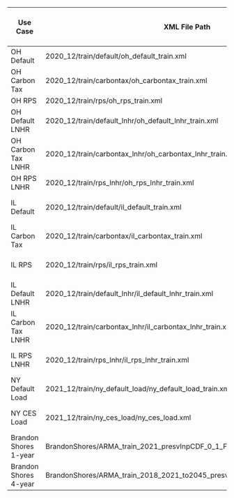 | Use Case              | XML File Path                                                                     | Location       | Variables              | \# Data Years | \# Years in Output | AR order | MA order | Fourier Periods                                                                       | Pivot Length | \# Clusters | Preserve Input CDF? |
| --------------------- | --------------------------------------------------------------------------------- | -------------- | ---------------------- | ------------- | ------------------ | -------- | -------- | ------------------------------------------------------------------------------------- | ------------ | ----------- | ------------------- |
| OH Default            | 2020\_12/train/default/oh\_default\_train.xml                                     | Ohio           | TOTALLOAD              | 8             | 36                 | 2        | 0        | 8760, 4380, 2920, 2190, 438, 24, 12, 6                                                | 168          | 20          | FALSE               |
| OH Carbon Tax         | 2020\_12/train/carbontax/oh\_carbontax\_train.xml                                 | Ohio           | TOTALLOAD              | 8             | 36                 | 1        | 1        | 8760, 2190, 12                                                                        | 168          | 9           | FALSE               |
| OH RPS                | 2020\_12/train/rps/oh\_rps\_train.xml                                             | Ohio           | TOTALLOAD              | 8             | 36                 | 1        | 1        | 8760, 2190, 12                                                                        | 168          | 9           | FALSE               |
| OH Default LNHR       | 2020\_12/train/default\_lnhr/oh\_default\_lnhr\_train.xml                         | Ohio           | TOTALLOAD              | 8             | 36                 | 1        | 1        | 8760, 2190, 12                                                                        | 168          | 9           | FALSE               |
| OH Carbon Tax LNHR    | 2020\_12/train/carbontax\_lnhr/oh\_carbontax\_lnhr\_train.xml                     | Ohio           | TOTALLOAD              | 8             | 36                 | 1        | 1        | 8760, 2190, 12                                                                        | 168          | 9           | FALSE               |
| OH RPS LNHR           | 2020\_12/train/rps\_lnhr/oh\_rps\_lnhr\_train.xml                                 | Ohio           | TOTALLOAD              | 8             | 36                 | 1        | 1        | 8760, 2190, 12                                                                        | 168          | 9           | FALSE               |
| IL Default            | 2020\_12/train/default/il\_default\_train.xml                                     | Illinois       | TOTALLOAD              | 8             | 36                 | 0        | 1        | 8760, 4380, 2920, 2190, 1460, 1095, 584, 438, 168, 96, 24, 12, 8, 6                   | 24           | 30          | FALSE               |
| IL Carbon Tax         | 2020\_12/train/carbontax/il\_carbontax\_train.xml                                 | Illinois       | TOTALLOAD              | 8             | 36                 | 0        | 1        | 8760, 4380, 2190, 1251.42, 973, 515.29411, 438, 172, 168, 33.6, 23.93442623, 12, 8, 6 | 24           | 30          | FALSE               |
| IL RPS                | 2020\_12/train/rps/il\_rps\_train.xml                                             | Illinois       | TOTALLOAD              | 8             | 36                 | 0        | 1        | 8760, 4380, 2920, 2190, 1460, 1095, 584, 438, 168, 96, 24, 12, 8, 6                   | 24           | 30          | FALSE               |
| IL Default LNHR       | 2020\_12/train/default\_lnhr/il\_default\_lnhr\_train.xml                         | Illinois       | TOTALLOAD              | 8             | 36                 | 0        | 1        | 8760, 4380, 2920, 2190, 1460, 1095, 584, 438, 168, 96, 24, 12, 8, 6                   | 24           | 30          | FALSE               |
| IL Carbon Tax LNHR    | 2020\_12/train/carbontax\_lnhr/il\_carbontax\_lnhr\_train.xml                     | Illinois       | TOTALLOAD              | 8             | 36                 | 0        | 1        | 8760, 4380, 2190, 1251.42, 973, 515.29411, 438, 172, 168, 33.6, 23.93442623, 12, 8, 6 | 24           | 30          | FALSE               |
| IL RPS LNHR           | 2020\_12/train/rps\_lnhr/il\_rps\_lnhr\_train.xml                                 | Illinois       | TOTALLOAD              | 8             | 36                 | 0        | 1        | 8760, 4380, 2920, 2190, 1460, 1095, 584, 438, 168, 96, 24, 12, 8, 6                   | 24           | 30          | FALSE               |
| NY Default Load       | 2021\_12/train/ny\_default\_load/ny\_default\_load\_train.xml                     | NYISO          | TOTALLOAD, WIND, SOLAR | 1             | 31                 | 1        | 0        | SOLAR: 24, 12; TOTALLOAD, WIND: 8760, 4380, 2920, 2190, 438, 168, 24, 12, 6, 3        | 24           | 8           | TRUE                |
| NY CES Load           | 2021\_12/train/ny\_ces\_load/ny\_ces\_load.xml                                    | NYISO          | TOTALLOAD, WIND, SOLAR | 1             | 31                 | 1        | 0        | SOLAR: 24, 12, 6, 3; TOTALLOAD, WIND: 8760, 4380, 2920, 2190, 438, 168, 24, 12, 6, 3  | 24           | 8           | TRUE                |
| Brandon Shores 1-year | BrandonShores/ARMA\_train\_2021\_presvInpCDF\_0\_1\_F1095\_F168.xml               | Brandon Shores | price                  | 1             | 30                 | 0        | 1        | 8760,4380,2190,1095,168,24,12                                                         | 24           | 20          | TRUE                |
| Brandon Shores 4-year | BrandonShores/ARMA\_train\_2018\_2021\_to2045\_presvInpCDF\_0\_1\_F1095\_F168.xml | Brandon Shores | price                  | 4             | 13                 | 0        | 1        | 8760,4380,2190,1095,168,24,12                                                         | 24           | 20          | TRUE                |